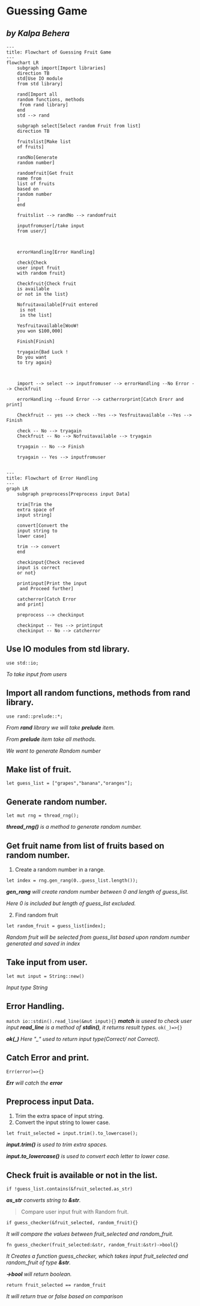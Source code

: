 # Guessing Game
*by Kalpa Behera*
---

```mermaid
---
title: Flowchart of Guessing Fruit Game
---
flowchart LR
    subgraph import[Import libraries]
    direction TB
    std[Use IO module
    from std library]

    rand[Import all 
    random functions, methods
     from rand library]
    end
    std --> rand

    subgraph select[Select random Fruit from list]
    direction TB

    fruitslist[Make list
    of fruits]

    randNo[Generate
    random number]

    randomfruit[Get fruit
    name from 
    list of fruits 
    based on
    random number
    ]
    end

    fruitslist --> randNo --> randomfruit
    
    inputfromuser[/take input
    from user/]



    errorHandling[Error Handling]

    check{Check 
    user input fruit
    with random fruit}

    Checkfruit{Check fruit 
    is available 
    or not in the list}

    Nofruitavailable[Fruit entered
     is not 
     in the list]

    Yesfruitavailable[WooW!
    you won $100,000]

    Finish[Finish]

    tryagain{Bad Luck !
    Do you want 
    to try again}



    import --> select --> inputfromuser --> errorHandling --No Error --> Checkfruit

    errorHandling --found Error --> catherrorprint[Catch Erorr and print]

    Checkfruit -- yes --> check --Yes --> Yesfruitavailable --Yes --> Finish

    check -- No --> tryagain
    Checkfruit -- No --> Nofruitavailable --> tryagain

    tryagain -- No --> Finish

    tryagain -- Yes --> inputfromuser


```

```mermaid
---
title: Flowchart of Error Handling
---
graph LR
    subgraph preprocess[Preprocess input Data]
    
    trim[Trim the 
    extra space of 
    input string]

    convert[Convert the 
    input string to 
    lower case]

    trim --> convert
    end

    checkinput{Check recieved 
    input is correct
    or not}

    printinput[Print the input
     and Proceed further]

    catcherror[Catch Error
    and print]

    preprocess --> checkinput

    checkinput -- Yes --> printinput
    checkinput -- No --> catcherror

```


## Use IO modules from std library.

`use std::io;`

*To take input from users*

## Import all random functions, methods from rand library.

`use rand::prelude::*;`

*From **rand** library we will take **prelude** item.*

*From **prelude** item take all methods.*

*We want to generate Random number*

## Make list of fruit.

`let guess_list = ["grapes","banana","oranges"];`

## Generate random number.

`let mut rng = thread_rng();`

***thread_rng()** is a method to generate random number.*

## Get fruit name from list of fruits based on random number.

1. Create a random number in a range.

`let index = rng.gen_rang(0..guess_list.length());`

***gen_rang** will create random number between 0 and length of guess_list.*

*Here 0 is included but length of guess_list excluded.*

2. Find random fruit

`let random_fruit = guess_list[index];`

*Random fruit will be selected from guess_list based upon random number generated and saved in index*

## Take input from user.

`let mut input = String::new()`

 *Input type String*

## Error Handling.

`match io::stdin().read_line(&mut input){}`
***match** is useed to check user input*
***read_line** is a method of **stdin()**, it returns result types.*
`ok(_)=>{}`

***ok(_)** Here "_" used to return input type(Correct/ not Correct).*

## Catch Error and print.

`Err(error)=>{}`

***Err** will catch the **error***

## Preprocess input Data.
1. Trim the extra space of input string.
2. Convert the input string to lower case.

`let fruit_selected = input.trim().to_lowercase();`

***input.trim()** is used to trim extra spaces.*

***input.to_lowercase()** is used to convert each letter to lower case.*

## Check fruit is available or not in the list.

`if !guess_list.contains(&fruit_selected.as_str)`

***as_str** converts string to **&str**.*

> Compare user input fruit with Random fruit.

`if guess_checker(&fruit_selected, random_fruit){}`

*It will compare the values between fruit_selected and random_fruit.*

`fn guess_checker(fruit_selected:&str, random_fruit:&str)->bool{}`

*It Creates a function guess_checker, which takes input fruit_selected and random_fruit of type **&str**.*

***->bool** will return boolean.*

`return fruit_selected == random_fruit`

*It will return true or false based on comparison*















